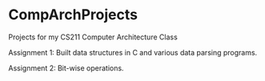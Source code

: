 # CompArchProjects
Projects for my CS211 Computer Architecture Class

Assignment 1:
Built data structures in C and various data parsing programs.

Assignment 2:
Bit-wise operations.
